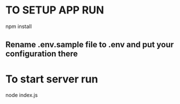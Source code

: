 # TO SETUP APP RUN
npm install 

## Rename .env.sample file to .env and put your configuration there

# To start server run
node index.js